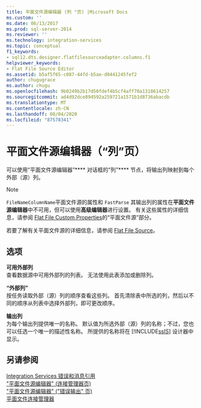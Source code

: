 ```yaml
---
title: 平面文件源编辑器 (列 "页) |Microsoft Docs
ms.custom: ''
ms.date: 06/13/2017
ms.prod: sql-server-2014
ms.reviewer: ''
ms.technology: integration-services
ms.topic: conceptual
f1_keywords:
- sql12.dts.designer.flatfilesourceadapter.columns.f1
helpviewer_keywords:
- Flat File Source Editor
ms.assetid: b5af5f65-c087-44fd-b5ae-d0441245fef2
author: chugugrace
ms.author: chugu
ms.openlocfilehash: 9b0249b2b17d50fdef4b5cf4aff70a1318614257
ms.sourcegitcommit: ad4d92dce894592a259721a1571b1d8736abacdb
ms.translationtype: MT
ms.contentlocale: zh-CN
ms.lasthandoff: 08/04/2020
ms.locfileid: "87578341"
---
```

# <a name="flat-file-source-editor-columns-page"></a>平面文件源编辑器（“列”页）
  可以使用“平面文件源编辑器”**** 对话框的“列”**** 节点，将输出列映射到每个外部（源）列。  
  
> [!NOTE]  
>  `FileNameColumnName`平面文件源的属性和 `FastParse` 其输出列的属性在**平面文件源编辑器**中不可用，但可以使用**高级编辑器**进行设置。 有关这些属性的详细信息，请参阅 [Flat File Custom Properties](data-flow/flat-file-custom-properties.md)的“平面文件源”部分。  
  
 若要了解有关平面文件源的详细信息，请参阅 [Flat File Source](data-flow/flat-file-source.md)。  
  
## <a name="options"></a>选项  
 **可用外部列**  
 查看数据源中可用外部列的列表。 无法使用此表添加或删除列。  
  
 **“外部列”**  
 按任务读取外部（源）列的顺序查看这些列。 首先清除表中所选的列，然后以不同的顺序从列表中选择外部列，即可更改顺序。  
  
 **输出列**  
 为每个输出列提供唯一的名称。 默认值为所选外部（源）列的名称；不过，您也可以任选一个唯一的描述性名称。 所提供的名称将在 [!INCLUDE[ssIS](../includes/ssis-md.md)] 设计器中显示。  
  
## <a name="see-also"></a>另请参阅  
 [Integration Services 错误和消息引用](../../2014/integration-services/integration-services-error-and-message-reference.md)   
 ["平面文件源编辑器" &#40;连接管理器页&#41;](../../2014/integration-services/flat-file-source-editor-connection-manager-page.md)   
 ["平面文件源编辑器" &#40;"错误输出" 页&#41;](../../2014/integration-services/flat-file-source-editor-error-output-page.md)   
 [平面文件连接管理器](connection-manager/file-connection-manager.md)  
  
  
